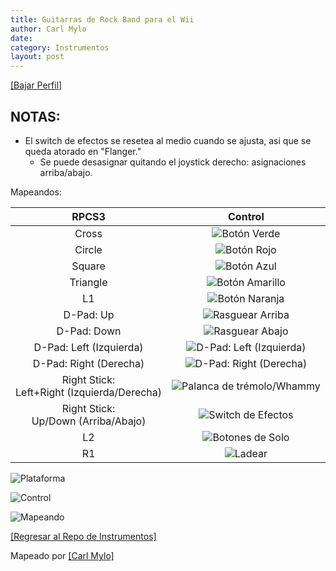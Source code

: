 ```yaml
---
title: Guitarras de Rock Band para el Wii
author: Carl Mylo
date: 
category: Instrumentos
layout: post
---
```


[[Bajar Perfil]](https://github.com/hmxmilohax/rb3-pc/raw/main/instrument-repo/Wii%20Rock%20Band%20Guitars.7z)

## NOTAS:

* El switch de efectos se resetea al medio cuando se ajusta, asi que se queda atorado en "Flanger."
	* Se puede desasignar quitando el joystick derecho: asignaciones arriba/abajo.

Mapeandos: 

| **RPCS3**          | **Control** |
|:------------------:|:---------------------:|
| Cross | ![Botón Verde](https://raw.githubusercontent.com/hmxmilohax/rb3-pc/main/assets/images/btns/gtrs/gf.png "Botón Verde") |
| Circle | ![Botón Rojo](https://raw.githubusercontent.com/hmxmilohax/rb3-pc/main/assets/images/btns/gtrs/rf.png "Botón Rojo") |
| Square | ![Botón Azul](https://raw.githubusercontent.com/hmxmilohax/rb3-pc/main/assets/images/btns/gtrs/bf.png "Botón Azul") |
| Triangle | ![Botón Amarillo](https://raw.githubusercontent.com/hmxmilohax/rb3-pc/main/assets/images/btns/gtrs/yf.png "Botón Amarillo") |
| L1 | ![Botón Naranja](https://raw.githubusercontent.com/hmxmilohax/rb3-pc/main/assets/images/btns/gtrs/of.png "Botón Naranja") |
| D-Pad: Up | ![Rasguear Arriba](https://raw.githubusercontent.com/hmxmilohax/rb3-pc/main/assets/images/btns/gtrs/sbu.png "Rasguear Arriba") |
| D-Pad: Down | ![Rasguear Abajo](https://raw.githubusercontent.com/hmxmilohax/rb3-pc/main/assets/images/btns/gtrs/sbd.png "Rasguear Abajo") |
| D-Pad: Left (Izquierda) | ![D-Pad: Left (Izquierda)](https://raw.githubusercontent.com/hmxmilohax/rb3-pc/main/assets/images/btns/gtrs/dpl.png "D-Pad: Left (Izquierda)") |
| D-Pad: Right (Derecha) | ![D-Pad: Right (Derecha)](https://raw.githubusercontent.com/hmxmilohax/rb3-pc/main/assets/images/btns/gtrs/dpr.png "D-Pad: Right (Derecha)") |
| Right Stick: <br/> Left+Right (Izquierda/Derecha) | ![Palanca de trémolo/Whammy](https://raw.githubusercontent.com/hmxmilohax/rb3-pc/main/assets/images/btns/gtrs/wb.png "Palanca de trémolo/Whammy") |
| Right Stick: <br/> Up/Down (Arriba/Abajo) | ![Switch de Efectos](https://raw.githubusercontent.com/hmxmilohax/rb3-pc/main/assets/images/btns/gtrs/fx.png "Switch de Efectos") |
| L2 | ![Botones de Solo](https://raw.githubusercontent.com/hmxmilohax/rb3-pc/main/assets/images/btns/gtrs/solo.png "Botones de Solo") |
| R1 | ![Ladear](https://raw.githubusercontent.com/hmxmilohax/rb3-pc/main/assets/images/btns/gtrs/ts.png "Ladear") |

  
![Plataforma](https://raw.githubusercontent.com/hmxmilohax/rb3-pc/main/assets/images/instruments/plat/wii.png "Plataforma") 

![Control](https://raw.githubusercontent.com/hmxmilohax/rb3-pc/main/assets/images/instruments/cont/rbgtrscontroller.png "Control") 

![Mapeando](https://raw.githubusercontent.com/hmxmilohax/rb3-pc/main/assets/images/instruments/wiirbgtrsmapping.png "Mapeando") 

[[Regresar al Repo de Instrumentos]](https://rb3pc.milohax.org/espanol/repodeinst/#lista-de-instrumentos)


Mapeado por [[Carl Mylo]](www.twitch.tv/carlmylo)
